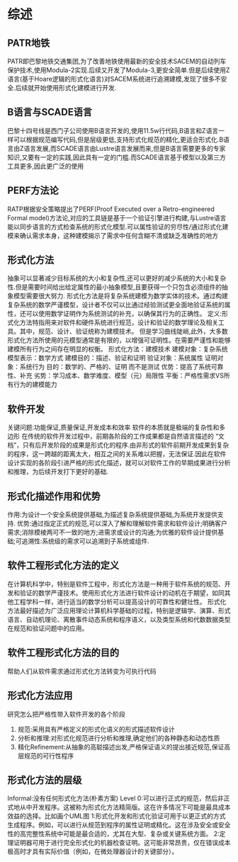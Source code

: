 # 综述
## PATR地铁
PATR即巴黎地铁交通集团,为了改善地铁使用最新的安全技术SACEM的自动列车保护技术,使用Modula-2实现.后续又开发了Modula-3,更安全简单.但是后续使用Z语言(基于Hoare逻辑的形式化语言)对SACEM系统进行追溯建模,发现了很多不安全.后续就开始使用形式化建模进行开发.
## B语言与SCADE语言
巴黎十四号线是西门子公司使用B语言开发的,使用11.5w行代码,B语言和Z语言一样可以根据规范编写代码,但是层级更低,支持形式化规范的精化,更适合形式化.B语言由Z语言发展,而SCADE语言由Lustre语言发展而来,但是B语言需要更多的专家知识,又要有一定的实践,因此具有一定的门槛.而SCADE语言基于模型以及第三方工具更多,因此更广泛的使用
## PERF方法论
RATP根据安全策略提出了PERF(Proof Executed over a Retro-engineered Formal model)方法论,对应的工具链是基于一个验证引擎进行构建,与Lustre语言能以同步语言的方式检查系统的形式化模型.可以属性验证的穷尽性/通过形式化建模来确认需求本身，这种建模揭示了需求中任何含糊不清或缺乏准确性的地方
## 形式化方法
抽象可以显著减少目标系统的大小和复杂性,还可以更好的减少系统的大小和复杂性.但是需要时间给出给定属性的最小抽象模型,且要获得一个只包含必须组件的抽象模型需要很大努力.
形式化方法是将复杂系统建模为数学实体的技术。通过构建复杂系统的数学严谨模型，设计者不仅可以比通过经验测试更全面地验证系统的属性，还可以使用数学证明作为系统测试的补充，以确保其行为的正确性。
定义:形式化方法特指用来对软件和硬件系统进行规范，设计和验证的数学理论及相关工具。其中，规范、设计、验证统称为建模技术。
但是学习曲线陡峭,此外，大多数形式化方法所使用的元模型通常是有限的，以增强可证明性。在需要严谨性和能够建模所有行为之间存在明显的权衡。
形式化方法：建模技术
建模对象：复杂系统
模型表示：数学方式
建模目的：描述、验证和证明
验证对象：系统属性
证明对象：系统行为
目的：数学的、严格的、证明 而不是测试
优势：提高了系统可靠性、补充
劣势：学习成本、数学难度、模型（元）局限性
平衡：严格性需求VS所有行为的建模能力
## 软件开发
关键问题:功能保证,质量保证,开发成本和效率
软件的本质就是极端的复杂性和多边形
在传统的软件开发过程中，前期各阶段的工作成果都是自然语言描述的 “文档”，只有后开发阶段的成果是形式化的程序.由非形式的软件前期开发成果到复杂的程序，这一跨越的距离太大，相互之间的关系难以把握，无法保证.因此在软件设计实现的各阶段引进严格的形式化描述，就可以对软件工作的早期成果进行分析和推理，为后续开发打下更好的基础.
## 形式化描述作用和优势
作用:为设计一个安全系统提供基础,为描述复杂系统提供基础,为系统开发提供支持.
优势:通过指定正式的规范,可以深入了解和理解软件需求和软件设计;明确客户需求;消除模棱两可不一致的地方;进需求或设计的沟通;为优雅的软件设计提供基础;可追溯性:系统级的需求可以追溯到子系统或组件.
## 软件工程形式化方法的定义
在计算机科学中，特别是软件工程中，形式化方法是一种用于软件系统的规范、开发和验证的数学严谨技术。使用形式化方法进行软件设计的动机在于期望，如同其他工程学科一样，进行适当的数学分析可以提高设计的可靠性和健壮性。
形式化方法最好描述为广泛应用理论计算机科学基础的过程，特别是逻辑学、演算、形式语言、自动机理论、离散事件动态系统和程序语义，以及类型系统和代数数据类型在规范和验证问题中的应用。
## 软件工程形式化方法的目的
帮助人们从软件需求通过形式化方法转变为可执行代码
## 形式化方法应用
研究怎么把严格性带入软件开发的各个阶段
1. 规范:采用具有严格定义的形式化语义的形式描述软件设计
2. 分析和推理:对形式化规范进行分析和推理,确定他们的各种静态和动态性质
3. 精化Refinement:从抽象的高聪描述出发,严格保证语义的提出接近规范,保证高层规范的可行性程序
## 形式化方法的层级
Informal:没有任何形式化方法(朴素方案)
Level 0:可以进行正式的规范，然后非正式地从中开发程序。这被称为形式化方法精简版。这在许多情况下可能是最具成本效益的选择。比如画个UML图
1:形式化开发和形式化验证可用于以更正式的方式生成程序。例如，可以进行从规范到程序的属性证明或精化。这在涉及安全或安全性的高完整性系统中可能是最合适的，尤其在大型、复杂或关键系统方面。
2:定理证明器可用于进行完全形式化的机器检查证明。这可能非常昂贵，仅在错误成本极高时才具有实际价值（例如，在微处理器设计的关键部分）。
